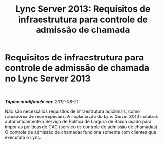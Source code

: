 ﻿---
title: 'Lync Server 2013: Requisitos de infraestrutura para controle de admissão de chamada'
TOCTitle: Requisitos de infraestrutura para controle de admissão de chamada
ms:assetid: 52be8826-5796-407b-92fc-32f29a6a933c
ms:mtpsurl: https://technet.microsoft.com/pt-br/library/Gg398346(v=OCS.15)
ms:contentKeyID: 49306711
ms.date: 05/19/2016
mtps_version: v=OCS.15
ms.translationtype: HT
---

# Requisitos de infraestrutura para controle de admissão de chamada no Lync Server 2013

 

_**Tópico modificado em:** 2012-08-21_

Não são necessários requisitos de infraestrutura adicionais, como roteadores de rede especiais. A implantação do Lync Server 2013 instalará automaticamente o Serviço de Política de Largura de Banda usado para impor as políticas de CAC (serviço de controle de admissão de chamadas). O controle de admissão de chamadas funciona somente com clientes que executam o Lync.

